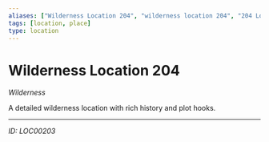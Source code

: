 ```yaml
---
aliases: ["Wilderness Location 204", "wilderness location 204", "204 Location Wilderness"]
tags: [location, place]
type: location
---
```


# Wilderness Location 204

*Wilderness*

A detailed wilderness location with rich history and plot hooks.

---
*ID: LOC00203*